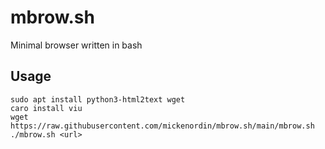 # mbrow.sh
Minimal browser written in bash

## Usage
```
sudo apt install python3-html2text wget
caro install viu
wget https://raw.githubusercontent.com/mickenordin/mbrow.sh/main/mbrow.sh
./mbrow.sh <url>
```
